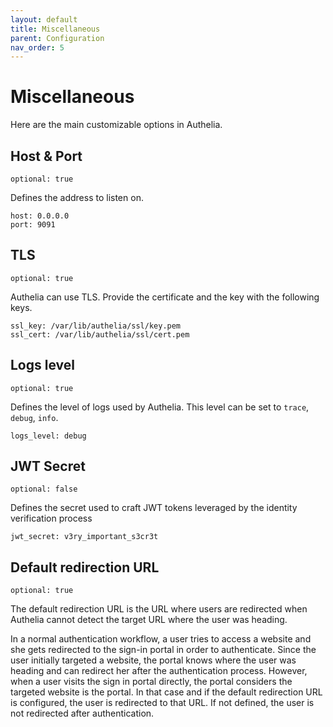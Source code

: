 ```yaml
---
layout: default
title: Miscellaneous
parent: Configuration
nav_order: 5
---
```


# Miscellaneous

Here are the main customizable options in Authelia.

## Host & Port

`optional: true`

Defines the address to listen on.

    host: 0.0.0.0
    port: 9091

## TLS

`optional: true`

Authelia can use TLS. Provide the certificate and the key with the
following keys.

    ssl_key: /var/lib/authelia/ssl/key.pem
    ssl_cert: /var/lib/authelia/ssl/cert.pem


## Logs level

`optional: true`

Defines the level of logs used by Authelia. This level can be set to
`trace`, `debug`, `info`.

    logs_level: debug


## JWT Secret

`optional: false`

Defines the secret used to craft JWT tokens leveraged by the identity
verification process

    jwt_secret: v3ry_important_s3cr3t

## Default redirection URL

`optional: true`

The default redirection URL is the URL where users are redirected when Authelia
cannot detect the target URL where the user was heading.

In a normal authentication workflow, a user tries to access a website and she
gets redirected to the sign-in portal in order to authenticate. Since the user
initially targeted a website, the portal knows where the user was heading and
can redirect her after the authentication process.
However, when a user visits the sign in portal directly, the portal considers
the targeted website is the portal. In that case and if the default redirection URL
is configured, the user is redirected to that URL. If not defined, the user is not
redirected after authentication.